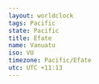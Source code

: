 ```yaml
---
layout: worldclock
tags: Pacific
state: Pacific
title: Efate
name: Vanuatu
iso: VU
timezone: Pacific/Efate
utc: UTC +11:13
---
```


